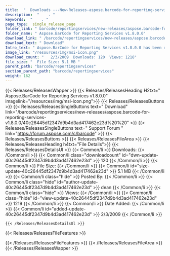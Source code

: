 ```yaml
---
title:  "  Downloads ---New-Releases-aspose.barcode-for-reporting-services-v1.8.0.0 . " 
description:  "    . " 
keywords:  "    . " 
page_type:  single_release_page
folder_link: " barcode/reportingservices/new-releases/aspose.barcode-for-reporting-services-v1.8.0.0/"
folder_name: " Aspose.BarCode for Reporting Services v1.8.0.0"
download_link: " /barcode/reportingservices/new-releases/aspose.barcode-for-reporting-services-v1.8.0.0/40c26445df2347d9b4d3ad417462e23d"
download_text: " Download"
Intro_text: " Aspose.BarCode for Reporting Services v1.8.0.0 has been released. Aspose.BarCode..."
image_link: "/resources/img/msi-icon.png"
download_count: "   2/3/2009  Downloads: 120  Views: 1218"
file_size: "  File Size: 5.1 MB "
parent_path: "barcode/reportingservices"
section_parent_path: "barcode/reportingservices"
weight: 162
---
```


{{< Releases/ReleasesWapper >}}
  {{< Releases/ReleasesHeading H2txt=" Aspose.BarCode for Reporting Services v1.8.0.0" imagelink="/resources/img/msi-icon.png">}}
  {{< Releases/ReleasesButtons >}}
    {{< Releases/ReleasesSingleButtons text=" Download" link="/barcode/reportingservices/new-releases/aspose.barcode-for-reporting-services-v1.8.0.0/40c26445df2347d9b4d3ad417462e23d%20%20" >}}
    {{< Releases/ReleasesSingleButtons text=" Support Forum " link="https://forum.aspose.com/c/barcode" >}}
  {{< Releases/ReleasesButtons >}}
  {{< Releases/ReleasesFileArea >}}
    {{< Releases/ReleasesHeading h4txt="File Details">}}
    {{< Releases/ReleasesDetailsUl >}}
            {{< Common/li  >}} Downloads: {{< /Common/li >}} 
      {{< Common/li class="downloadcount" id="dwn-update-40c26445df2347d9b4d3ad417462e23d" >}} 120 {{< /Common/li >}} 
      {{< Common/li  >}} File Size: {{< /Common/li >}} 
      {{< Common/li id="size-update-40c26445df2347d9b4d3ad417462e23d" >}} 5.1 MB {{< /Common/li >}} 
      {{< Common/li  class="hide" >}} Posted By: {{< /Common/li >}} 
      {{< Common/li class="hide" id="author-update-40c26445df2347d9b4d3ad417462e23d" >}} dean {{< /Common/li >}} 
      {{< Common/li class="hide"  >}} Views: {{< /Common/li >}} 
      {{< Common/li class="hide" id="view-update-40c26445df2347d9b4d3ad417462e23d" >}} 1219 {{< /Common/li >}} 
      {{< Common/li  >}} Date Added: {{< /Common/li >}} 
      {{< Common/li id="added-update-40c26445df2347d9b4d3ad417462e23d" >}} 2/3/2009 {{< /Common/li >}} 

    {{< /Releases/ReleasesDetailsUl >}}

  {{< Releases/ReleasesFileFeatures >}}
      
  {{< /Releases/ReleasesFileFeatures >}}
 {{< /Releases/ReleasesFileArea >}}
{{< /Releases/ReleasesWapper >}}


